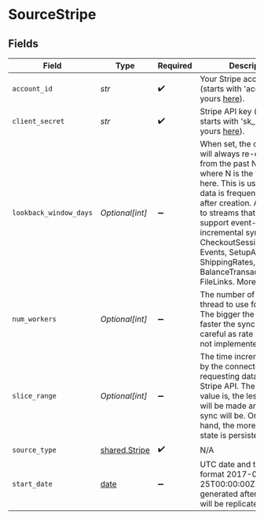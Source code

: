 # SourceStripe


## Fields

| Field                                                                                                                                                                                                                                                                                                                                                                                                                                                       | Type                                                                                                                                                                                                                                                                                                                                                                                                                                                        | Required                                                                                                                                                                                                                                                                                                                                                                                                                                                    | Description                                                                                                                                                                                                                                                                                                                                                                                                                                                 | Example                                                                                                                                                                                                                                                                                                                                                                                                                                                     |
| ----------------------------------------------------------------------------------------------------------------------------------------------------------------------------------------------------------------------------------------------------------------------------------------------------------------------------------------------------------------------------------------------------------------------------------------------------------- | ----------------------------------------------------------------------------------------------------------------------------------------------------------------------------------------------------------------------------------------------------------------------------------------------------------------------------------------------------------------------------------------------------------------------------------------------------------- | ----------------------------------------------------------------------------------------------------------------------------------------------------------------------------------------------------------------------------------------------------------------------------------------------------------------------------------------------------------------------------------------------------------------------------------------------------------- | ----------------------------------------------------------------------------------------------------------------------------------------------------------------------------------------------------------------------------------------------------------------------------------------------------------------------------------------------------------------------------------------------------------------------------------------------------------- | ----------------------------------------------------------------------------------------------------------------------------------------------------------------------------------------------------------------------------------------------------------------------------------------------------------------------------------------------------------------------------------------------------------------------------------------------------------- |
| `account_id`                                                                                                                                                                                                                                                                                                                                                                                                                                                | *str*                                                                                                                                                                                                                                                                                                                                                                                                                                                       | :heavy_check_mark:                                                                                                                                                                                                                                                                                                                                                                                                                                          | Your Stripe account ID (starts with 'acct_', find yours <a href="https://dashboard.stripe.com/settings/account">here</a>).                                                                                                                                                                                                                                                                                                                                  |                                                                                                                                                                                                                                                                                                                                                                                                                                                             |
| `client_secret`                                                                                                                                                                                                                                                                                                                                                                                                                                             | *str*                                                                                                                                                                                                                                                                                                                                                                                                                                                       | :heavy_check_mark:                                                                                                                                                                                                                                                                                                                                                                                                                                          | Stripe API key (usually starts with 'sk_live_'; find yours <a href="https://dashboard.stripe.com/apikeys">here</a>).                                                                                                                                                                                                                                                                                                                                        |                                                                                                                                                                                                                                                                                                                                                                                                                                                             |
| `lookback_window_days`                                                                                                                                                                                                                                                                                                                                                                                                                                      | *Optional[int]*                                                                                                                                                                                                                                                                                                                                                                                                                                             | :heavy_minus_sign:                                                                                                                                                                                                                                                                                                                                                                                                                                          | When set, the connector will always re-export data from the past N days, where N is the value set here. This is useful if your data is frequently updated after creation. Applies only to streams that do not support event-based incremental syncs: CheckoutSessionLineItems,  Events, SetupAttempts, ShippingRates, BalanceTransactions, Files, FileLinks. More info <a href="https://docs.airbyte.com/integrations/sources/stripe#requirements">here</a> |                                                                                                                                                                                                                                                                                                                                                                                                                                                             |
| `num_workers`                                                                                                                                                                                                                                                                                                                                                                                                                                               | *Optional[int]*                                                                                                                                                                                                                                                                                                                                                                                                                                             | :heavy_minus_sign:                                                                                                                                                                                                                                                                                                                                                                                                                                          | The number of worker thread to use for the sync. The bigger the value is, the faster the sync will be. Be careful as rate limiting is not implemented.                                                                                                                                                                                                                                                                                                      | 1                                                                                                                                                                                                                                                                                                                                                                                                                                                           |
| `slice_range`                                                                                                                                                                                                                                                                                                                                                                                                                                               | *Optional[int]*                                                                                                                                                                                                                                                                                                                                                                                                                                             | :heavy_minus_sign:                                                                                                                                                                                                                                                                                                                                                                                                                                          | The time increment used by the connector when requesting data from the Stripe API. The bigger the value is, the less requests will be made and faster the sync will be. On the other hand, the more seldom the state is persisted.                                                                                                                                                                                                                          | 1                                                                                                                                                                                                                                                                                                                                                                                                                                                           |
| `source_type`                                                                                                                                                                                                                                                                                                                                                                                                                                               | [shared.Stripe](../../models/shared/stripe.md)                                                                                                                                                                                                                                                                                                                                                                                                              | :heavy_check_mark:                                                                                                                                                                                                                                                                                                                                                                                                                                          | N/A                                                                                                                                                                                                                                                                                                                                                                                                                                                         |                                                                                                                                                                                                                                                                                                                                                                                                                                                             |
| `start_date`                                                                                                                                                                                                                                                                                                                                                                                                                                                | [date](https://docs.python.org/3/library/datetime.html#date-objects)                                                                                                                                                                                                                                                                                                                                                                                        | :heavy_minus_sign:                                                                                                                                                                                                                                                                                                                                                                                                                                          | UTC date and time in the format 2017-01-25T00:00:00Z. Only data generated after this date will be replicated.                                                                                                                                                                                                                                                                                                                                               | 2017-01-25T00:00:00Z                                                                                                                                                                                                                                                                                                                                                                                                                                        |